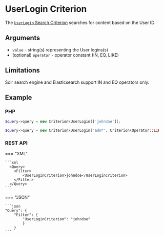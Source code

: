# UserLogin Criterion

The [`UserLogin` Search Criterion](https://github.com/ibexa/core/blob/main/src/contracts/Repository/Values/Content/Query/Criterion/UserLogin.php)
searches for content based on the User ID.

## Arguments

- `value` - string(s) representing the User logins(s)
- (optional) `operator` - operator constant (IN, EQ, LIKE)

## Limitations

Solr search engine and Elasticsearch support IN and EQ operators only.

## Example

### PHP

``` php
$query->query = new Criterion\UserLogin(['johndoe']);
```

``` php
$query->query = new Criterion\UserLogin('adm*', Criterion\Operator::LIKE);
```

### REST API

=== "XML"

    ```xml
      <Query>
        <Filter>
            <UserLoginCriterion>johndoe</UserLoginCriterion>
        </Filter>
      </Query>
    ```

=== "JSON"

    ```json
    "Query": {
        "Filter": {
            "UserLoginCriterion": "johndoe"
            }
        }
    ```